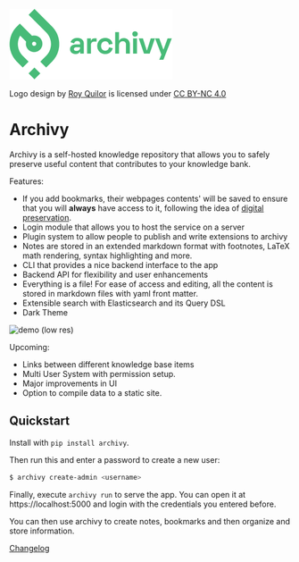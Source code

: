 
![logo](img/logo.png)

Logo design by [Roy Quilor](https://www.quilor.com/) is licensed under [CC BY-NC 4.0](https://creativecommons.org/licenses/by-nc/4.0)

# Archivy

Archivy is a self-hosted knowledge repository that allows you to safely preserve useful content that contributes to your knowledge bank.

Features:

- If you add bookmarks, their webpages contents' will be saved to ensure that you will **always** have access to it, following the idea of [digital preservation](https://jeffhuang.com/designed_to_last/).
- Login module that allows you to host the service on a server
- Plugin system to allow people to publish and write extensions to archivy
- Notes are stored in an extended markdown format with footnotes, LaTeX math rendering, syntax highlighting and more. 
- CLI that provides a nice backend interface to the app
- Backend API for flexibility and user enhancements
- Everything is a file! For ease of access and editing, all the content is stored in markdown files with yaml front matter.
- Extensible search with Elasticsearch and its Query DSL
- Dark Theme


![demo (low res)](https://github.com/Uzay-G/archivy/raw/master/archivy.gif)


Upcoming:

- Links between different knowledge base items
- Multi User System with permission setup.
- Major improvements in UI
- Option to compile data to a static site.

## Quickstart

Install with `pip install archivy`.

Then run this and enter a password to create a new user:

```bash
$ archivy create-admin <username>
```

Finally, execute `archivy run` to serve the app. You can open it at https://localhost:5000 and login with the credentials you entered before.

You can then use archivy to create notes, bookmarks and then organize and store information.


[Changelog](https://github.com/archivy/archivy/releases)
